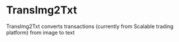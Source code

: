 # TransImg2Txt 
TransImg2Txt converts transactions (currently from Scalable trading platform) from image to text